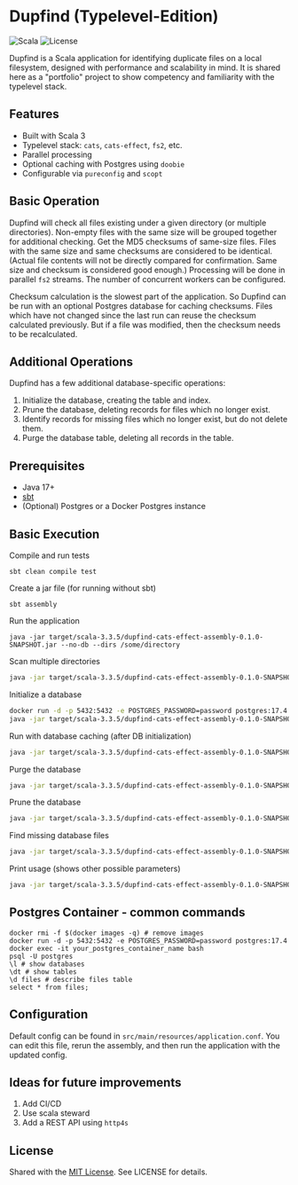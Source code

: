 # Dupfind (Typelevel-Edition)

![Scala](https://img.shields.io/badge/Scala-3-red)
![License](https://img.shields.io/github/license/crowjoe/dupfind-cats-effect)

Dupfind is a Scala application for identifying duplicate files on a local filesystem,
designed with performance and scalability in mind.
It is shared here as a "portfolio" project to show competency and familiarity with the typelevel stack.

## Features

- Built with Scala 3
- Typelevel stack: `cats`, `cats-effect`, `fs2`, etc.
- Parallel processing
- Optional caching with Postgres using `doobie`
- Configurable via `pureconfig` and `scopt`

## Basic Operation

Dupfind will check all files existing under a given directory 
(or multiple directories). 
Non-empty files with the same size will be grouped together for additional checking.
Get the MD5 checksums of same-size files.
Files with the same size and same checksums are considered to be identical.
(Actual file contents will not be directly compared for confirmation. 
Same size and checksum is considered good enough.) 
Processing will be done in parallel `fs2` streams. 
The number of concurrent workers can be configured.

Checksum calculation is the slowest part of the
application. So Dupfind can be run with an optional Postgres database for 
caching checksums. Files which have not changed since the last run can reuse 
the checksum calculated previously.  But if a file was 
modified, then the checksum needs to be recalculated.

## Additional Operations

Dupfind has a few additional database-specific operations:
1. Initialize the database, creating the table and index.
2. Prune the database, deleting records for files which no longer exist.
3. Identify records for missing files which no longer exist, but do not delete them.
4. Purge the database table, deleting all records in the table.

## Prerequisites
- Java 17+
- [sbt](https://www.scala-sbt.org/download.html)
- (Optional) Postgres or a Docker Postgres instance

## Basic Execution

Compile and run tests
```
sbt clean compile test
```

Create a jar file (for running without sbt)
```
sbt assembly
```

Run the application
```
java -jar target/scala-3.3.5/dupfind-cats-effect-assembly-0.1.0-SNAPSHOT.jar --no-db --dirs /some/directory
```

Scan multiple directories
```bash
java -jar target/scala-3.3.5/dupfind-cats-effect-assembly-0.1.0-SNAPSHOT.jar --no-db --dirs /some/dir,/another/dir,local/dir,../last/dir
```

Initialize a database
```bash
docker run -d -p 5432:5432 -e POSTGRES_PASSWORD=password postgres:17.4
java -jar target/scala-3.3.5/dupfind-cats-effect-assembly-0.1.0-SNAPSHOT.jar --init
```

Run with database caching (after DB initialization)
```bash
java -jar target/scala-3.3.5/dupfind-cats-effect-assembly-0.1.0-SNAPSHOT.jar --dirs /some/dir
```

Purge the database
```bash
java -jar target/scala-3.3.5/dupfind-cats-effect-assembly-0.1.0-SNAPSHOT.jar --dirs /some/dir --purge
```

Prune the database
```bash
java -jar target/scala-3.3.5/dupfind-cats-effect-assembly-0.1.0-SNAPSHOT.jar --dirs /some/dir --prune
```

Find missing database files
```bash
java -jar target/scala-3.3.5/dupfind-cats-effect-assembly-0.1.0-SNAPSHOT.jar --dirs /some/dir --missing
```

Print usage (shows other possible parameters)
```bash
java -jar target/scala-3.3.5/dupfind-cats-effect-assembly-0.1.0-SNAPSHOT.jar --help
```

## Postgres Container - common commands

```
docker rmi -f $(docker images -q) # remove images
docker run -d -p 5432:5432 -e POSTGRES_PASSWORD=password postgres:17.4
docker exec -it your_postgres_container_name bash
psql -U postgres
\l # show databases
\dt # show tables
\d files # describe files table
select * from files;
```

## Configuration
Default config can be found in `src/main/resources/application.conf`.
You can edit this file, rerun the assembly, and then run the application with the updated config.

## Ideas for future improvements
1. Add CI/CD
2. Use scala steward
3. Add a REST API using `http4s`

## License
Shared with the [MIT License]("https://opensource.org/license/MIT").
See LICENSE for details.
